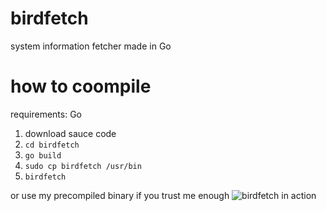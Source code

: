 # birdfetch
system information fetcher made in Go

# how to coompile
requirements: Go
1. download sauce code
2. `cd birdfetch`
3. `go build`
4. `sudo cp birdfetch /usr/bin`
5. `birdfetch`

or use my precompiled binary if you trust me enough
![birdfetch in action](https://i.ibb.co/VpjNLyv/Screenshot-from-2022-02-19-14-46-55.png)
